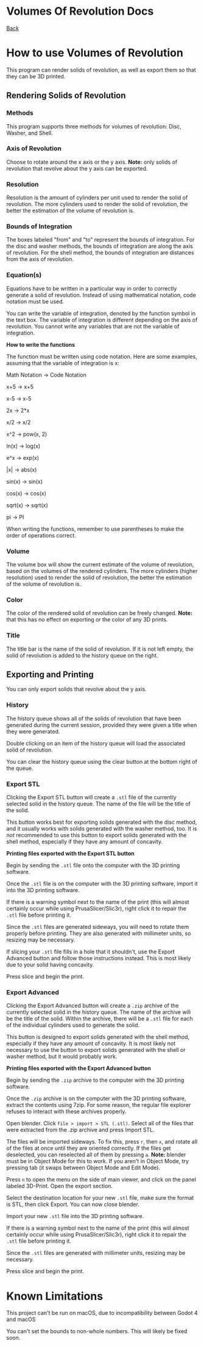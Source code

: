 # Volumes Of Revolution Docs

[Back](https://alexduggan1.github.io/SeniorProject/VolumesOfRevolution/)


# How to use Volumes of Revolution

This program can render solids of revolution, as well as export them so that they can be 3D printed.

## Rendering Solids of Revolution

### Methods

This program supports three methods for volumes of revolution: Disc, Washer, and Shell.


### Axis of Revolution

Choose to rotate around the x axis or the y axis. **Note:** only solids of revolution that revolve about the y axis can be exported.


### Resolution

Resolution is the amount of cylinders per unit used to render the solid of revolution.
The more cylinders used to render the solid of revolution, the better the estimation of the volume of revolution is.


### Bounds of Integration

The boxes labeled "from" and "to" represent the bounds of integration.
For the disc and washer methods, the bounds of integration are along the axis of revolution.
For the shell method, the bounds of integration are distances from the axis of revolution.


### Equation(s)

Equations have to be written in a particular way in order to correctly generate a solid of revolution.
Instead of using mathematical notation, code notation must be used.

You can write the variable of integration, denoted by the function symbol in the text box. The variable of integration is different depending on the axis of revolution.
You cannot write any variables that are not the variable of integration.


**How to write the functions**

The function must be written using code notation. Here are some examples, assuming that the variable of integration is x:

Math Notation -> Code Notation

x+5 -> x+5

x-5 -> x-5

2x -> 2*x

x/2 -> x/2

x^2 -> pow(x, 2)

ln(x) -> log(x)

e^x -> exp(x)

\|x\| -> abs(x)

sin(x) -> sin(x)

cos(x) -> cos(x)

sqrt(x) -> sqrt(x)

pi -> PI


When writing the functions, remember to use parentheses to make the order of operations correct.


### Volume

The volume box will show the current estimate of the volume of revolution, based on the volumes of the rendered cylinders.
The more cylinders (higher resolution) used to render the solid of revolution, the better the estimation of the volume of revolution is.


### Color

The color of the rendered solid of revolution can be freely changed. **Note:** that this has no effect on exporting or the color of any 3D prints.


### Title

The title bar is the name of the solid of revolution.
If it is not left empty, the solid of revolution is added to the history queue on the right.



## Exporting and Printing

You can only export solids that revolve about the y axis.


### History

The history queue shows all of the solids of revolution that have been generated during the current session, provided they were given a title when they were generated.

Double clicking on an item of the history queue will load the associated solid of revolution.

You can clear the history queue using the clear button at the bottom right of the queue.


### Export STL

Clicking the Export STL button will create a `.stl` file of the currently selected solid in the history queue. The name of the file will be the title of the solid.

This button works best for exporting solids generated with the disc method, and it usually works with solids generated with the washer method, too.
It is *not* recommended to use this button to export solids generated with the shell method, especially if they have any amount of concavity.


**Printing files exported with the Export STL button**

Begin by sending the `.stl` file onto the computer with the 3D printing software.

Once the `.stl` file is on the computer with the 3D printing software, import it into the 3D printing software.

If there is a warning symbol next to the name of the print (this will almost certainly occur while using PrusaSlicer/Slic3r), right click it to repair the `.stl` file before printing it.

Since the `.stl` files are generated sideways, you will need to rotate them properly before printing. They are also generated with millimeter units, so resizing may be necessary.

If slicing your `.stl` file fills in a hole that it shouldn't, use the Export Advanced button and follow those instructions instead. This is most likely due to your solid having concavity.

Press slice and begin the print.


### Export Advanced

Clicking the Export Advanced button will create a `.zip` archive of the currently selected solid in the history queue. The name of the archive will be the title of the solid. Within the archive, there will be a `.stl` file for each of the individual cylinders used to generate the solid.

This button is designed to export solids generated with the shell method, especially if they have any amount of concavity. It is most likely not necessary to use the button to export solids generated with the shell or washer method, but it would probably work.


**Printing files exported with the Export Advanced button**

Begin by sending the `.zip` archive to the computer with the 3D printing software.

Once the `.zip` archive is on the computer with the 3D printing software, extract the contents using 7zip. For some reason, the regular file explorer refuses to interact with these archives properly.

Open blender. Click `file > import > STL (.stl)`. Select all of the files that were extracted from the .zip archive and press Import STL.

The files will be imported sideways. To fix this, press `r`, then `x`, and rotate all of the files at once until they are oriented correctly. If the files get deselected, you can reselected all of them by pressing `a`. **Note:** blender must be in Object Mode for this to work. If you aren't in Object Mode, try pressing tab (it swaps between Object Mode and Edit Mode).

Press `n` to open the menu on the side of main viewer, and click on the panel labeled 3D-Print. Open the export section.

Select the destination location for your new `.stl` file, make sure the format is STL, then click Export. You can now close blender.


Import your new `.stl` file into the 3D printing software.

If there is a warning symbol next to the name of the print (this will almost certainly occur while using PrusaSlicer/Slic3r), right click it to repair the `.stl` file before printing it.

Since the `.stl` files are generated with millimeter units, resizing may be necessary.

Press slice and begin the print.



# Known Limitations

This project can't be run on macOS, due to incompatibility between Godot 4 and macOS

You can't set the bounds to non-whole numbers. This will likely be fixed soon.